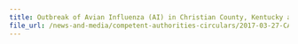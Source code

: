 ```yaml
---
title: Outbreak of Avian Influenza (AI) in Christian County, Kentucky and Cullman County, Alabama, USA 
file_url: /news-and-media/competent-authorities-circulars/2017-03-27-CA.pdf
---
```

